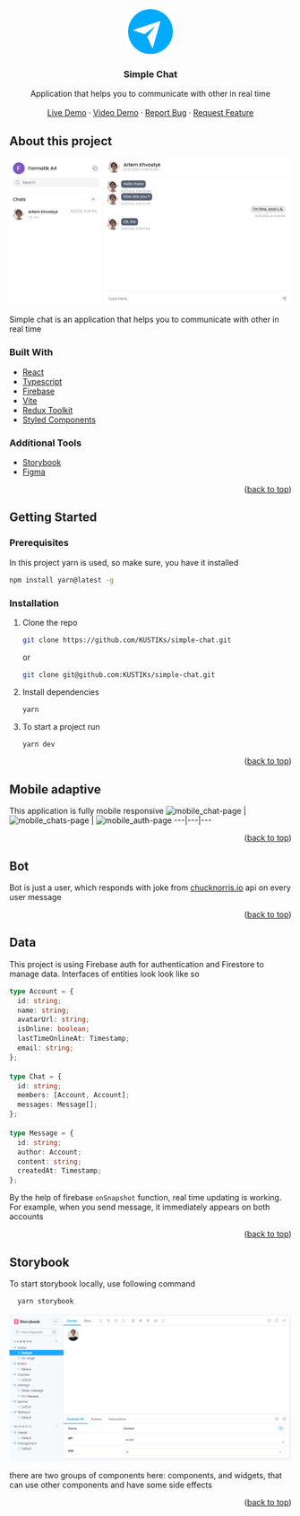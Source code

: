 <div id="top"></div>

<div align="center">
  <a href="https://lslang-demo.netlify.app/">
    <img src="/public/favicon.png" alt="Logo" width="80" height="80">
  </a>

  <h3 align="center">Simple Chat</h3>

  <p align="center">
    Application that helps you to communicate with other in real time
    <br/>
    <br/>
    <a href="https://simple-chat-71ab0.web.app/">Live Demo</a>
    ·
    <a href="https://youtu.be/Iubl6Bh2obI">Video Demo</a>
    ·
    <a href="https://github.com/KUSTIKs/simple-chat/issues/new">Report Bug</a>
    ·
    <a href="https://github.com/KUSTIKs/simple-chat/issues/new">Request Feature</a>
  </p>
</div>

## About this project

![preview](/public/screenshot.png)

Simple chat is an application that helps you to communicate with other in real time

### Built With

- [React](https://reactjs.org/)
- [Typescript](https://www.typescriptlang.org/)
- [Firebase](https://firebase.google.com/)
- [Vite](https://vitejs.dev/)
- [Redux Toolkit](https://redux-toolkit.js.org/)
- [Styled Components](https://styled-components.com/)

### Additional Tools

- [Storybook](https://storybook.js.org/)
- [Figma](https://www.figma.com/)

<p align="right">(<a href="#top">back to top</a>)</p>

## Getting Started

### Prerequisites

In this project yarn is used, so make sure, you have it installed

```sh
npm install yarn@latest -g
```

### Installation

1. Clone the repo

   ```sh
   git clone https://github.com/KUSTIKs/simple-chat.git
   ```

   or

   ```sh
   git clone git@github.com:KUSTIKs/simple-chat.git
   ```

1. Install dependencies

   ```sh
   yarn
   ```

1. To start a project run

   ```sh
   yarn dev
   ```

<p align="right">(<a href="#top">back to top</a>)</p>

## Mobile adaptive

This application is fully mobile responsive
![mobile_chat-page](https://user-images.githubusercontent.com/62993891/185960537-a4d4ad3a-5ab9-49af-937b-911a9b27c0a4.png) | ![mobile_chats-page](https://user-images.githubusercontent.com/62993891/185962139-7d04a01d-afad-4629-95f7-ae41bb90021d.png) | ![mobile_auth-page](https://user-images.githubusercontent.com/62993891/185960587-74ddfbe8-573b-4d75-8841-02b89d1ac620.png)
---|---|---

<p align="right">(<a href="#top">back to top</a>)</p>

## Bot

Bot is just a user, which responds with joke from [chucknorris.io](https://api.chucknorris.io/) api on every user message

<p align="right">(<a href="#top">back to top</a>)</p>

## Data

This project is using Firebase auth for authentication and Firestore to manage data. Interfaces of entities look look like so

```typescript
type Account = {
  id: string;
  name: string;
  avatarUrl: string;
  isOnline: boolean;
  lastTimeOnlineAt: Timestamp;
  email: string;
};

type Chat = {
  id: string;
  members: [Account, Account];
  messages: Message[];
};

type Message = {
  id: string;
  author: Account;
  content: string;
  createdAt: Timestamp;
};
```

By the help of firebase `onSnapshot` function, real time updating is working. For example, when you send message, it immediately appears on both accounts

<p align="right">(<a href="#top">back to top</a>)</p>

## Storybook

To start storybook locally, use following command

```sh
  yarn storybook
```

![storybook preview](/public/storybook-screenshot.png)

there are two groups of components here: components, and widgets, that can use other components and have some side effects

<p align="right">(<a href="#top">back to top</a>)</p>
